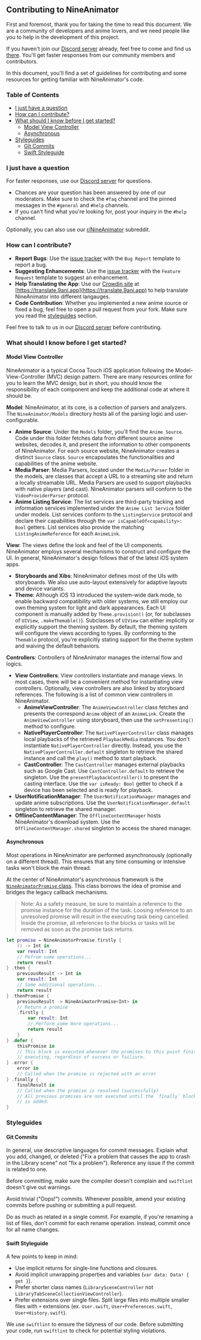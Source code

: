 ## Contributing to NineAnimator

First and foremost, thank you for taking the time to read this document. We are a community of developers and anime lovers, and we need people like you to help in the development of this project.

If you haven't join our [Discord server](https://discord.gg/dzTVzeW) already, feel free to come and find us [there](https://discord.gg/dzTVzeW). You'll get faster responses from our community members and contributors.

In this document, you'll find a set of guidelines for contributing and some resources for getting familiar with NineAnimator's code.

### Table of Contents

- [I just have a question](#i-just-have-a-question)
- [How can I contribute?](#how-can-i-contribute)
- [What should I know before I get started?](#what-should-i-know-before-i-get-started)
    - [Model View Controller](#model-view-controller)
    - [Asynchronous](#asynchronous)
- [Styleguides](#styleguides)
    - [Git Commits](#git-commits)
    - [Swift Styleguide](#swift-styleguide)

### I just have a question

For faster responses, use our [Discord server](https://discord.gg/dzTVzeW) for questions.
* Chances are your question has been answered by one of our moderators. Make sure to check the `#faq` channel and the pinned messages in the `#general` and `#help` channels.
* If you can't find what you're looking for, post your inquiry in the `#help` channel.

Optionally, you can also use our [r/NineAnimator](https://reddit.com/r/NineAnimator) subreddit.

### How can I contribute?

* **Report Bugs**: Use the [issue tracker](https://github.com/SuperMarcus/NineAnimator/issues/new/choose) with the `Bug Report` template to report a bug.
* **Suggesting Enhancements**: Use the [issue tracker](https://github.com/SuperMarcus/NineAnimator/issues/new/choose) with the `Feature Request` template to suggest an enhancement.
* **Help Translating the App**: Use our [Crowdin site](https://translate.9ani.app) at [https://translate.9ani.app](https://translate.9ani.app) to help translate NineAnimator into different langauges.
* **Code Contribution**: Whether you implemented a new anime source or fixed a bug, feel free to open a pull request from your fork. Make sure you read the [styleguides](#styleguides) section.

Feel free to talk to us in our [Discord server](https://discord.gg/dzTVzeW) before contributing.

### What should I know before I get started?

#### Model View Controller

NineAnimator is a typical Cocoa Touch iOS application following the Model-View-Controller (MVC) design pattern. There are many resources online for you to learn the MVC design, but in short, you should know the responsibility of each component and keep the additional code at where it should be.

**Model**: NineAnimator, at its core, is a collection of parsers and analyzers. The `NineAnimator/Models` directory hosts all of the parsing logic and user-configurable.
* **Anime Source**: Under the `Models` folder, you'll find the `Anime Source`. Code under this folder fetches data from different source anime websites, decodes it, and present the information to other components of NineAnimator. For each source website, NineAnimator creates a distinct `Source` class. `Source` encapsulates the functionalities and capabilities of the anime website.
* **Media Parser**: Media Parsers, located under the `Media/Parser` folder in the models, are classes that accept a URL to a streaming site and return a locally streamable URL. Media Parsers are used to support playbacks with native players (and cast). NineAnimator parsers will conform to the `VideoProviderParser` protocol.
* **Anime Listing Service**: The list services are third-party tracking and information services implemented under the `Anime List Service` folder under models. List services conform to the `ListingService` protocol and declare their capabilities through the `var isCapableOf<capability>: Bool` getters. List services also provide the matching `ListingAnimeReference` for each `AnimeLink`.

**View**: The views define the look and feel of the UI components. NineAnimator employs several mechanisms to construct and configure the UI. In general, NineAnimator's design follows that of the latest iOS system apps.
* **Storyboards and Xibs**: NineAnimator defines most of the UIs with storyboards. We also use auto-layout extensively for adaptive layouts and device variants.
* **Theme**: Although iOS 13 introduced the system-wide dark mode, to enable backward compatibility with older systems, we still employ our own theming system for light and dark appearances. Each UI component is manually added by `Theme.provision()` (or, for subclasses of `UIView`, `.makeThemable()`). Subclasses of `UIView` can either implicitly or explicitly support the theming system. By default, the theming system will configure the views according to types. By conforming to the `Themable` protocol, you're explicitly stating support for the theme system and waiving the default behaviors.

**Controllers**: Controllers of NineAnimator manages the internal flow and logics.
* **View Controllers**: View controllers instantiate and manage views. In most cases, there will be a convenient method for instantiating view controllers. Optionally, view controllers are also linked by storyboard references. The following is a list of common view controllers in NineAnimator.
    * **AnimeViewController**: The `AnimeViewController` class fetches and presents the correspond `Anime` object of an `AnimeLink`. Create the `AnimeViewController` using storyboard, then use the `setPresenting()` method to configure.
    * **NativePlayerController**: The `NativePlayerController` class manages local playbacks of the retrieved `PlaybackMedia` instances. You don't instantiate `NativePlayerController` directly. Instead, you use the `NativePlayerController.default` singleton to retrieve the shared instance and call the `play()` method to start playback.
    * **CastController**: The `CastController` manages external playbacks such as Google Cast. Use `CastController.default` to retrieve the singleton. Use the `presentPlaybackController()` to present the casting interface. Use the `var isReady: Bool` getter to check if a device has been selected and is ready for playback.
* **UserNotificationManager**: The `UserNotificationManager` manages and update anime subscriptions. Use the `UserNotificationManager.default` singleton to retrieve the shared manager.
* **OfflineContentManager**: The `OfflineContentManager` hosts NineAnimator's download system. Use the `OfflineContentManager.shared` singleton to access the shared manager.

#### Asynchronous

Most operations in NineAnimator are performed asynchronously (optionally on a different thread). This ensures that any time consuming or intensive tasks won't block the main thread.

At the center of NineAnimator's asynchronous framework is the [`NineAnimatorPromise` class](https://github.com/SuperMarcus/NineAnimator/blob/master/NineAnimator/Utilities/Asynchronous/Promise.swift). This class borrows the idea of promise and bridges the legacy callback mechanisms.

> Note: As a safety measure, be sure to maintain a reference to the promise instance for the duration of the task. Loosing reference to an unresolved promise will result in the executing task being cancelled. Inside the promise, all references to the blocks or tasks will be removed as soon as the promise task returns.

```Swift
let promise = NineAnimatorPromise.firstly {
    () -> Int in
    var result: Int
    // Pefrom some operations...
    return result
} .then {
    previousResult -> Int in
    var result: Int
    // Some additional operations...
    return result
} .thenPromise {
    previousResult -> NineAnimatorPromise<Int> in
    // Return a promise
    .firstly {
        var result: Int
        // Perform some more operations...
        return result
    }
} .defer {
    thisPromise in
    // This block is executed whenever the promises to this point finish
    // executing, regardless of success or failiure.
} .error {
    error in
    // Called when the promise is rejected with an error
} .finally {
    finalResult in
    // Called when the promise is resolved (successfully)
    // All previous promises are not executed until the `finally` block
    // is added.
}
```

### Styleguides

#### Git Commits

In general, use descriptive languages for commit messages. Explain what you add, changed, or deleted ("Fix a problem that causes the app to crash in the Library scene" not "fix a problem"). Reference any issue if the commit is related to one.

Before committing, make sure the compiler doesn't complain and `swiftlint` doesn't give out warnings.

Avoid trivial ("Oops!") commits. Whenever possible, amend your existing commits before pushing or submitting a pull request.

Do as much as related in a single commit. For example, if you're renaming a list of files, don't commit for each rename operation. Instead, commit once for all name changes.

#### Swift Styleguide

A few points to keep in mind:

* Use implicit returns for single-line functions and closures.
* Avoid implicit unwrapping properties and variables (`var data: Data! { get }`).
* Prefer shorter class names (`LibrarySceneController` not `LibraryTabSceneCollectionViewController`).
* Prefer extensions over single files. Split large files into multiple smaller files with `+` extensions (ex. `User.swift`, `User+Preferences.swift`, `User+History.swift`).

We use `swiftlint` to ensure the tidyness of our code. Before submitting your code, run `swiftlint` to check for potential styling violations.
